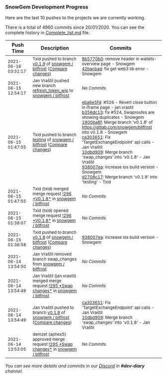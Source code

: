 
### SnowGem Development Progress

Here are the last 10 pushes to the projects we are currently working.

There is a total of 4960 commits since 20/01/2020. You can see the complete history in
 [Complete_list.md](Complete_list.md) file.

| Push Time | Description | Commits |
| --- | --- | --- |
| <sub>2021-06-16 03:31:17</sub> | <sub>Txid pushed to branch [v0\.1\.9](https://gitlab.com/snowgem/bitfrost/commits/v0.1.9) of [snowgem / bitfrost](https://gitlab.com/snowgem/bitfrost) ([Compare changes](https://gitlab.com/snowgem/bitfrost/compare/7475d0e778c5e3d2a3689b767b813f426dbfd95b...42bacbad1fee80e870c0a42f3cb1917f3dee9b10))</sub> | <sub>[8b5770b0](https://gitlab.com/snowgem/bitfrost/-/commit/8b5770b0e2790b0f5b165f10dd72d888b9fe8610): remove header in wallets-overview page - Snowgem<br>[42bacbad](https://gitlab.com/snowgem/bitfrost/-/commit/42bacbad1fee80e870c0a42f3cb1917f3dee9b10): fix get web3 lib error - Snowgem</sub> |
| <sub>2021-06-15 12:54:17</sub> | <sub>Jan Vraštil pushed new branch [refresh\_token\_wip](https://gitlab.com/snowgem/bitfrost/commits/refresh_token_wip) to [snowgem / bitfrost](https://gitlab.com/snowgem/bitfrost)</sub> | <sub>_No Commits_</sub> |
| <sub>2021-06-15 01:47:55</sub> | <sub>Txid pushed to branch [testing](https://gitlab.com/snowgem/bitfrost/commits/testing) of [snowgem / bitfrost](https://gitlab.com/snowgem/bitfrost) ([Compare changes](https://gitlab.com/snowgem/bitfrost/compare/fe663b64553dca9ddc00d428fe61a3b6597d7a6e...d2708c17f1d6128898f02674bced77304f503cfa))</sub> | <sub>[eba6e5f4](https://gitlab.com/snowgem/bitfrost/-/commit/eba6e5f4f573555ffaedd0449ad4723078078156): #526 - Revert close button in iframe page - jan.vrastil<br>[b356dc13](https://gitlab.com/snowgem/bitfrost/-/commit/b356dc13c4336675473c4f6151a167e101e201a8): fix #524, Swaproutes are showing duplicates - Snowgem<br>[1900ba8f](https://gitlab.com/snowgem/bitfrost/-/commit/1900ba8ff1cc354069c01a2b23c75afe86ac4952): Merge branch 'v0.1.8' of https://gitlab.com/snowgem/bitfrost into v0.1.8 - Snowgem<br>[ca303651](https://gitlab.com/snowgem/bitfrost/-/commit/ca30365108c4073a48ec1cbc1346d9e2d375971d): Fix 'TargetExchangeEndpoint' api calls - Jan Vraštil<br>[10dbd909](https://gitlab.com/snowgem/bitfrost/-/commit/10dbd909e07095ec5681bdea9b7c2cbc7e890521): Merge branch 'swap_changes' into 'v0.1.8' - Jan Vraštil<br>[938007ea](https://gitlab.com/snowgem/bitfrost/-/commit/938007ea81456498b7749a518a43207d1f334d23): increase ios build version - Snowgem<br>[d2708c17](https://gitlab.com/snowgem/bitfrost/-/commit/d2708c17f1d6128898f02674bced77304f503cfa): Merge branch 'v0.1.8' into 'testing' - Txid</sub> |
| <sub>2021-06-15 01:47:55</sub> | <sub>Txid (txid) merged merge request [\!296 \*V0\.1\.8\*](https://gitlab.com/snowgem/bitfrost/-/merge_requests/296) in [snowgem / bitfrost](https://gitlab.com/snowgem/bitfrost)</sub> | <sub>_No Commits_</sub> |
| <sub>2021-06-15 01:38:07</sub> | <sub>Txid (txid) opened merge request [\!296 \*V0\.1\.8\*](https://gitlab.com/snowgem/bitfrost/-/merge_requests/296) in [snowgem / bitfrost](https://gitlab.com/snowgem/bitfrost)</sub> | <sub>_No Commits_</sub> |
| <sub>2021-06-15 01:36:58</sub> | <sub>Txid pushed to branch [v0\.1\.8](https://gitlab.com/snowgem/bitfrost/commits/v0.1.8) of [snowgem / bitfrost](https://gitlab.com/snowgem/bitfrost) ([Compare changes](https://gitlab.com/snowgem/bitfrost/compare/10dbd909e07095ec5681bdea9b7c2cbc7e890521...938007ea81456498b7749a518a43207d1f334d23))</sub> | <sub>[938007ea](https://gitlab.com/snowgem/bitfrost/-/commit/938007ea81456498b7749a518a43207d1f334d23): increase ios build version - Snowgem</sub> |
| <sub>2021-06-14 13:54:50</sub> | <sub>Jan Vraštil removed branch swap_changes from [snowgem / bitfrost](https://gitlab.com/snowgem/bitfrost)</sub> | <sub>_No Commits_</sub> |
| <sub>2021-06-14 13:54:49</sub> | <sub>Jan Vraštil (jan.vrastil) merged merge request [\!295 \*Swap changes\*](https://gitlab.com/snowgem/bitfrost/-/merge_requests/295) in [snowgem / bitfrost](https://gitlab.com/snowgem/bitfrost)</sub> | <sub>_No Commits_</sub> |
| <sub>2021-06-14 13:54:49</sub> | <sub>Jan Vraštil pushed to branch [v0\.1\.8](https://gitlab.com/snowgem/bitfrost/commits/v0.1.8) of [snowgem / bitfrost](https://gitlab.com/snowgem/bitfrost) ([Compare changes](https://gitlab.com/snowgem/bitfrost/compare/1900ba8ff1cc354069c01a2b23c75afe86ac4952...10dbd909e07095ec5681bdea9b7c2cbc7e890521))</sub> | <sub>[ca303651](https://gitlab.com/snowgem/bitfrost/-/commit/ca30365108c4073a48ec1cbc1346d9e2d375971d): Fix 'TargetExchangeEndpoint' api calls - Jan Vraštil<br>[10dbd909](https://gitlab.com/snowgem/bitfrost/-/commit/10dbd909e07095ec5681bdea9b7c2cbc7e890521): Merge branch 'swap_changes' into 'v0.1.8' - Jan Vraštil</sub> |
| <sub>2021-06-14 13:53:05</sub> | <sub>demzet (aphex5) approved merge request [\!295 \*Swap changes\*](https://gitlab.com/snowgem/bitfrost/-/merge_requests/295) in [snowgem / bitfrost](https://gitlab.com/snowgem/bitfrost)</sub> | <sub>_No Commits_</sub> |

_You can see more details and commits in our [Discord](https://discord.gg/zumGnbg) in **#dev-diary** channel._
